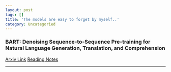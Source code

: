 ```yaml
---
layout: post
tags: []
title: 'The models are easy to forget by myself..'
category: Uncategoried
---
```

### BART: Denoising Sequence-to-Sequence Pre-training for Natural Language Generation, Translation, and Comprehension
[Arxiv Link](https://arxiv.org/abs/1910.13461)
[Reading Notes](https://zhuanlan.zhihu.com/p/90173832 "BART")

------------
